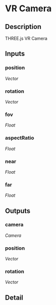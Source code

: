 # VR Camera

## Description
THREE.js VR Camera

## Inputs
### position

*Vector*



### rotation

*Vector*



### fov

*Float*



### aspectRatio

*Float*



### near

*Float*



### far

*Float*



## Outputs
### camera

*Camera*



### position

*Vector*



### rotation

*Vector*



## Detail

